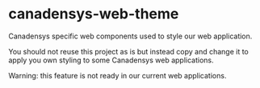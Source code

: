 canadensys-web-theme
====================

Canadensys specific web components used to style our web application.

You should not reuse this project as is but instead copy and change it to apply you own styling to some Canadensys web applications.

Warning: this feature is not ready in our current web applications.